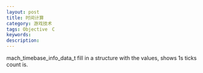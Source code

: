 ```yaml
---
layout: post
title: 时间计算
category: 游戏技术
tags: Objective　C
keywords: 
description: 
---
```


mach\_timebase\_info\_data\_t fill in a structure with the values, shows
1s ticks count is.





